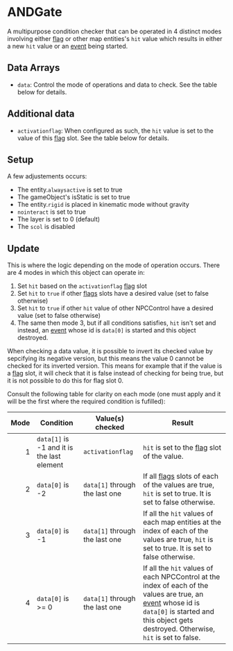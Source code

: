 # ANDGate
A multipurpose condition checker that can be operated in 4 distinct modes involving either [flag](../../../Flags%20arrays/flags.md) or other map entities's `hit` value which results in either a new `hit` value or an [event](../../../Enums%20and%20IDs/Events.md) being started.

## Data Arrays
- `data`: Control the mode of operations and data to check. See the table below for details.

## Additional data
- `activationflag`: When configured as such, the `hit` value is set to the value of this [flag](../../../Flags%20arrays/flags.md) slot. See the table below for details.

## Setup
A few adjustements occurs:

- The entity.`alwaysactive` is set to true
- The gameObject's isStatic is set to true
- The entity.`rigid` is placed in kinematic mode without gravity
- `nointeract` is set to true
- The layer is set to 0 (default)
- The `scol` is disabled

## Update
This is where the logic depending on the mode of operation occurs. There are 4 modes in which this object can operate in:

1. Set `hit` based on the `activationflag` [flag](../../../Flags%20arrays/flags.md) slot
2. Set `hit` to `true` if other [flags](../../../Flags%20arrays/flags.md) slots have a desired value (set to false otherwise)
3. Set `hit` to `true` if other `hit` value of other NPCControl have a desired value (set to false otherwise)
4. The same then mode 3, but if all conditions satisfies, `hit` isn't set and instead, an [event](../../../Enums%20and%20IDs/Events.md) whose id is `data[0]` is started and this object destroyed.

When checking a data value, it is possible to invert its checked value by sepcifying its negative version, but this means the value 0 cannot be checked for its inverted version. This means for example that if the value is a [flag](../../../Flags%20arrays/flags.md) slot, it will check that it is false instead of checking for being true, but it is not possible to do this for flag slot 0.

Consult the following table for clarity on each mode (one must apply and it will be the first where the required condition is fufilled):

|Mode|Condition|Value(s) checked|Result|
|----:|--------------------|------------|------| 
|1|`data[1]` is -1 and it is the last element|`activationflag`|`hit` is set to the [flag](../../../Flags%20arrays/flags.md) slot of the value.|
|2|`data[0]` is -2|`data[1]` through the last one|If all [flags](../../../Flags%20arrays/flags.md) slots of each of the values are true, `hit` is set to true. It is set to false otherwise.|
|3|`data[0]` is -1|`data[1]` through the last one|If all the `hit` values of each map entities at the index of each of the values are true, `hit` is set to true. It is set to false otherwise.|
|4|`data[0]` is \>= 0|`data[1]` through the last one|If all the `hit` values of each NPCControl at the index of each of the values are true, an [event](../../../Enums%20and%20IDs/Events.md) whose id is `data[0]` is started and this object gets destroyed. Otherwise, `hit` is set to false.|
